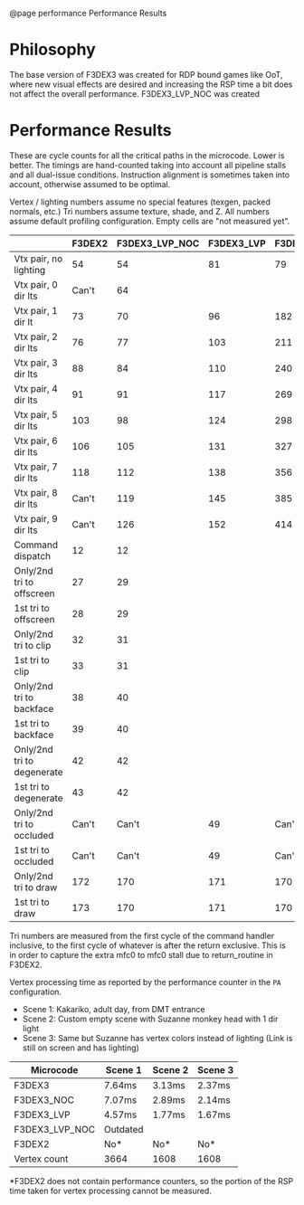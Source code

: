 @page performance Performance Results

# Philosophy

The base version of F3DEX3 was created for RDP bound games like OoT, where new
visual effects are desired and increasing the RSP time a bit does not affect the
overall performance. F3DEX3_LVP_NOC was created 

# Performance Results

These are cycle counts for all the critical paths in the microcode. Lower is
better. The timings are hand-counted taking into account all pipeline stalls and
all dual-issue conditions. Instruction alignment is sometimes taken into
account, otherwise assumed to be optimal.

Vertex / lighting numbers assume no special features (texgen, packed normals,
etc.) Tri numbers assume texture, shade, and Z. All numbers assume default
profiling configuration. Empty cells are "not measured yet".

|                            | F3DEX2 | F3DEX3_LVP_NOC | F3DEX3_LVP | F3DEX3_NOC | F3DEX3 |
|----------------------------|--------|----------------|------------|------------|--------|
| Vtx pair, no lighting      | 54     | 54             | 81         | 79         | 98     |
| Vtx pair, 0 dir lts        | Can't  | 64             |            |            |        |
| Vtx pair, 1 dir lt         | 73     | 70             | 96         | 182        | 201    |
| Vtx pair, 2 dir lts        | 76     | 77             | 103        | 211        | 230    |
| Vtx pair, 3 dir lts        | 88     | 84             | 110        | 240        | 259    |
| Vtx pair, 4 dir lts        | 91     | 91             | 117        | 269        | 288    |
| Vtx pair, 5 dir lts        | 103    | 98             | 124        | 298        | 317    |
| Vtx pair, 6 dir lts        | 106    | 105            | 131        | 327        | 346    |
| Vtx pair, 7 dir lts        | 118    | 112            | 138        | 356        | 375    |
| Vtx pair, 8 dir lts        | Can't  | 119            | 145        | 385        | 404    |
| Vtx pair, 9 dir lts        | Can't  | 126            | 152        | 414        | 433    |
| Command dispatch           | 12     | 12                                                |
| Only/2nd tri to offscreen  | 27     | 29                                                |
| 1st tri to offscreen       | 28     | 29                                                |
| Only/2nd tri to clip       | 32     | 31                                                |
| 1st tri to clip            | 33     | 31                                                |
| Only/2nd tri to backface   | 38     | 40                                                |
| 1st tri to backface        | 39     | 40                                                |
| Only/2nd tri to degenerate | 42     | 42                                                |
| 1st tri to degenerate      | 43     | 42                                                |
| Only/2nd tri to occluded   | Can't  | Can't          | 49         | Can't      | 49     |
| 1st tri to occluded        | Can't  | Can't          | 49         | Can't      | 49     |
| Only/2nd tri to draw       | 172    | 170            | 171        | 170        | 171    |
| 1st tri to draw            | 173    | 170            | 171        | 170        | 171    |


Tri numbers are measured from the first cycle of the command handler inclusive,
to the first cycle of whatever is after the return exclusive. This is in order
to capture the extra mfc0 to mfc0 stall due to return_routine in F3DEX2.


Vertex processing time as reported by the performance counter in the `PA`
configuration.
- Scene 1: Kakariko, adult day, from DMT entrance
- Scene 2: Custom empty scene with Suzanne monkey head with 1 dir light
- Scene 3: Same but Suzanne has vertex colors instead of lighting (Link is still
  on screen and has lighting)

| Microcode      | Scene 1 | Scene 2 | Scene 3 |
|----------------|---------|---------|---------|
| F3DEX3         | 7.64ms  | 3.13ms  | 2.37ms  |
| F3DEX3_NOC     | 7.07ms  | 2.89ms  | 2.14ms  |
| F3DEX3_LVP     | 4.57ms  | 1.77ms  | 1.67ms  |
| F3DEX3_LVP_NOC | Outdated  | | |
| F3DEX2         | No*     | No*     | No*     |
| Vertex count   | 3664    | 1608    | 1608    |

*F3DEX2 does not contain performance counters, so the portion of the RSP time
taken for vertex processing cannot be measured.
